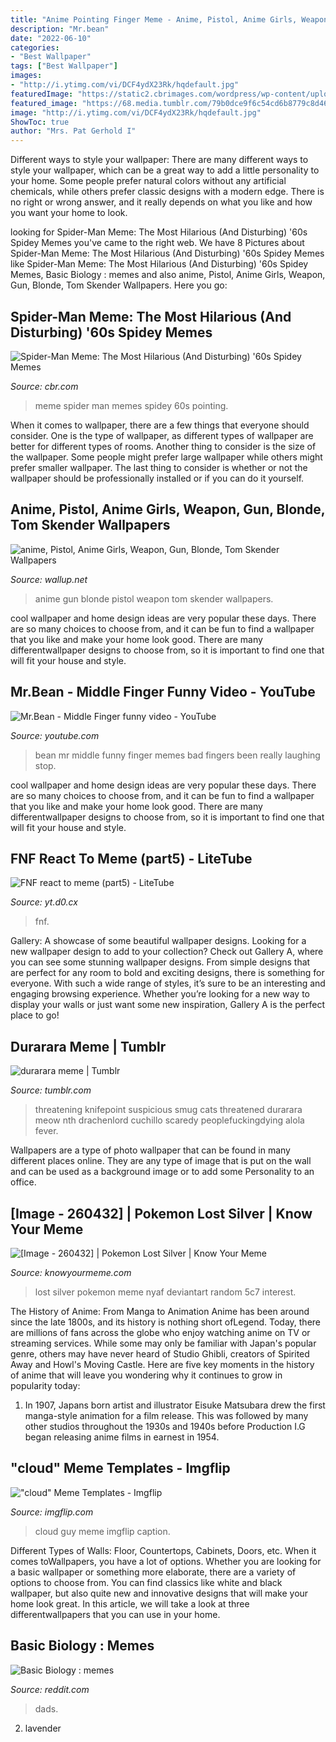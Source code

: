 ```yaml
---
title: "Anime Pointing Finger Meme - Anime, Pistol, Anime Girls, Weapon, Gun, Blonde, Tom Skender Wallpapers"
description: "Mr.bean"
date: "2022-06-10"
categories:
- "Best Wallpaper"
tags: ["Best Wallpaper"]
images:
- "http://i.ytimg.com/vi/DCF4ydX23Rk/hqdefault.jpg"
featuredImage: "https://static2.cbrimages.com/wordpress/wp-content/uploads/2019/03/Spider-Man-Pointing-Meme.jpg"
featured_image: "https://68.media.tumblr.com/79b0dce9f6c54cd6b8779c8d46ca8115/tumblr_ofj516JUC91r5bvr4o2_500.jpg"
image: "http://i.ytimg.com/vi/DCF4ydX23Rk/hqdefault.jpg"
ShowToc: true
author: "Mrs. Pat Gerhold I"
---
```



Different ways to style your wallpaper:
There are many different ways to style your wallpaper, which can be a great way to add a little personality to your home. Some people prefer natural colors without any artificial chemicals, while others prefer classic designs with a modern edge. There is no right or wrong answer, and it really depends on what you like and how you want your home to look.

	

		
looking for Spider-Man Meme: The Most Hilarious (And Disturbing) &#039;60s Spidey Memes you've came to the right web. We have 8 Pictures about Spider-Man Meme: The Most Hilarious (And Disturbing) &#039;60s Spidey Memes like Spider-Man Meme: The Most Hilarious (And Disturbing) &#039;60s Spidey Memes, Basic Biology : memes and also anime, Pistol, Anime Girls, Weapon, Gun, Blonde, Tom Skender Wallpapers. Here you go:
		
    
## Spider-Man Meme: The Most Hilarious (And Disturbing) &#039;60s Spidey Memes

<img loading=lazy src="https://static2.cbrimages.com/wordpress/wp-content/uploads/2019/03/Spider-Man-Pointing-Meme.jpg" onerror="this.onerror=null;this.src='https://tse3.mm.bing.net/th?id=OIP.YA5OKYNZMVKjKQ9giTaaZAHaDt&amp;pid=15.1';" alt="Spider-Man Meme: The Most Hilarious (And Disturbing) &#039;60s Spidey Memes">

_Source: cbr.com_

>meme spider man memes spidey 60s pointing. 

	

When it comes to wallpaper, there are a few things that everyone should consider. One is the type of wallpaper, as different types of wallpaper are better for different types of rooms. Another thing to consider is the size of the wallpaper. Some people might prefer large wallpaper while others might prefer smaller wallpaper. The last thing to consider is whether or not the wallpaper should be professionally installed or if you can do it yourself.

    
## Anime, Pistol, Anime Girls, Weapon, Gun, Blonde, Tom Skender Wallpapers

<img loading=lazy src="https://wallup.net/wp-content/uploads/2015/12/153087-anime-pistol-anime_girls-weapon-gun-blonde-Tom_Skender.jpg" onerror="this.onerror=null;this.src='https://tse1.mm.bing.net/th?id=OIP.SPVKrtpglUnm-V0tcKtA0gHaEY&amp;pid=15.1';" alt="anime, Pistol, Anime Girls, Weapon, Gun, Blonde, Tom Skender Wallpapers">

_Source: wallup.net_

>anime gun blonde pistol weapon tom skender wallpapers. 

	

cool wallpaper and home design ideas are very popular these days. There are so many choices to choose from, and it can be fun to find a wallpaper that you like and make your home look good. There are many differentwallpaper designs to choose from, so it is important to find one that will fit your house and style.

    
## Mr.Bean - Middle Finger Funny Video - YouTube

<img loading=lazy src="http://i.ytimg.com/vi/DCF4ydX23Rk/hqdefault.jpg" onerror="this.onerror=null;this.src='https://tse1.mm.bing.net/th?id=OIP.-Pv5tFMdSWFoUXxbmx8iDQHaFj&amp;pid=15.1';" alt="Mr.Bean - Middle Finger funny video - YouTube">

_Source: youtube.com_

>bean mr middle funny finger memes bad fingers been really laughing stop. 

	

cool wallpaper and home design ideas are very popular these days. There are so many choices to choose from, and it can be fun to find a wallpaper that you like and make your home look good. There are many differentwallpaper designs to choose from, so it is important to find one that will fit your house and style.

    
## FNF React To Meme (part5) - LiteTube

<img loading=lazy src="https://i.ytimg.com/vi/M_FFdLq2Sms/sddefault.jpg" onerror="this.onerror=null;this.src='https://tse4.mm.bing.net/th?id=OIP.j99AFQJQQskK27SCO0YrggHaFj&amp;pid=15.1';" alt="FNF react to meme (part5) - LiteTube">

_Source: yt.d0.cx_

>fnf. 

	

Gallery: A showcase of some beautiful wallpaper designs.
Looking for a new wallpaper design to add to your collection? Check out Gallery A, where you can see some stunning wallpaper designs. From simple designs that are perfect for any room to bold and exciting designs, there is something for everyone. With such a wide range of styles, it’s sure to be an interesting and engaging browsing experience. Whether you’re looking for a new way to display your walls or just want some new inspiration, Gallery A is the perfect place to go!





	
	
    
## Durarara Meme | Tumblr

<img loading=lazy src="https://68.media.tumblr.com/79b0dce9f6c54cd6b8779c8d46ca8115/tumblr_ofj516JUC91r5bvr4o2_500.jpg" onerror="this.onerror=null;this.src='https://tse4.mm.bing.net/th?id=OIP.mE_CkM3pVCHTkljphBlW9wHaFY&amp;pid=15.1';" alt="durarara meme | Tumblr">

_Source: tumblr.com_

>threatening knifepoint suspicious smug cats threatened durarara meow nth drachenlord cuchillo scaredy peoplefuckingdying alola fever. 

	



Wallpapers are a type of photo wallpaper that can be found in many different places online. They are any type of image that is put on the wall and can be used as a background image or to add some Personality to an office.

    
## [Image - 260432] | Pokemon Lost Silver | Know Your Meme

<img loading=lazy src="http://i1.kym-cdn.com/photos/images/original/000/260/432/5c7.jpg" onerror="this.onerror=null;this.src='https://tse3.mm.bing.net/th?id=OIP.8Re4B4ZDnmI6ks5EqnBjhwHaJ3&amp;pid=15.1';" alt="[Image - 260432] | Pokemon Lost Silver | Know Your Meme">

_Source: knowyourmeme.com_

>lost silver pokemon meme nyaf deviantart random 5c7 interest. 

	

The History of Anime: From Manga to Animation
Anime has been around since the late 1800s, and its history is nothing short ofLegend. Today, there are millions of fans across the globe who enjoy watching anime on TV or streaming services. While some may only be familiar with Japan's popular genre, others may have never heard of Studio Ghibli, creators of Spirited Away and Howl's Moving Castle. Here are five key moments in the history of anime that will leave you wondering why it continues to grow in popularity today:
1) In 1907, Japans born artist and illustrator Eisuke Matsubara drew the first manga-style animation for a film release. This was followed by many other studios throughout the 1930s and 1940s before Production I.G began releasing anime films in earnest in 1954.

    
## &quot;cloud&quot; Meme Templates - Imgflip

<img loading=lazy src="https://i.imgflip.com/1lgohc.jpg" onerror="this.onerror=null;this.src='https://tse3.mm.bing.net/th?id=OIP.icnxamPDMIo0DO20-l2zswHaEO&amp;pid=15.1';" alt="&quot;cloud&quot; Meme Templates - Imgflip">

_Source: imgflip.com_

>cloud guy meme imgflip caption. 

	

Different Types of Walls: Floor, Countertops, Cabinets, Doors, etc.
When it comes toWallpapers, you have a lot of options. Whether you are looking for a basic wallpaper or something more elaborate, there are a variety of options to choose from. You can find classics like white and black wallpaper, but also quite new and innovative designs that will make your home look great. In this article, we will take a look at three differentwallpapers that you can use in your home.

    
## Basic Biology : Memes

<img loading=lazy src="https://preview.redd.it/xce2vv4u87h11.png?auto=webp&amp;s=a1300e24a922212b9ade37f76d4841544988c3f5" onerror="this.onerror=null;this.src='https://tse1.mm.bing.net/th?id=OIP.yUggaVcX6aWE3Udn-CLZpwHaHa&amp;pid=15.1';" alt="Basic Biology : memes">

_Source: reddit.com_

>dads. 

	

2. lavender 


